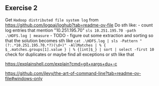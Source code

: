 ## Exercise 2

Get `Hadoop distributed file system log` from https://github.com/logpai/loghub?tab=readme-ov-file
Do sth like:
    - count log entries that mention "10.251.195.70"
    `sls 10.251.195.70 -path .\HDFS.log | measure`
    - TODO - figure out some extraction and sorting
    so that the solution becomes sth like
    `cat .\HDFS.log | sls -Pattern "(?:.*10.251.195.70.*?)(\d+)" -AllMatches | % { $_.matches.groups[1].value } | % {[int]$_} | sort | select -first 10`
    check for duplicates
    or maybe find all exceptions or sth like that



https://explainshell.com/explain?cmd=git+xargs+du+-c

https://github.com/jlevy/the-art-of-command-line?tab=readme-ov-file#windows-only
